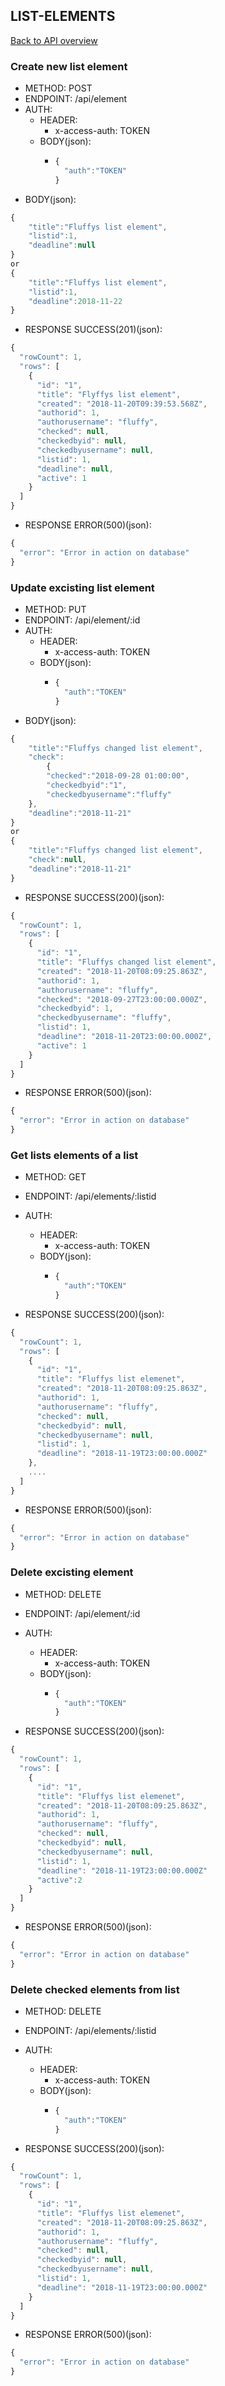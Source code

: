 ## LIST-ELEMENTS

[Back to API overview](./api.md)

### Create new list element

* METHOD: POST
* ENDPOINT: /api/element
* AUTH:
	* HEADER:
        * x-access-auth: TOKEN
    * BODY(json):
        * ```javascript
          {
	        "auth":"TOKEN"
          }
          ```
* BODY(json):

```javascript
{
	"title":"Fluffys list element",
	"listid":1,
	"deadline":null
}
or
{
	"title":"Fluffys list element",
	"listid":1,
	"deadline":2018-11-22
}
```

* RESPONSE SUCCESS(201)(json):

```javascript
{
  "rowCount": 1,
  "rows": [
    {
      "id": "1",
      "title": "Flyffys list element",
      "created": "2018-11-20T09:39:53.568Z",
      "authorid": 1,
      "authorusername": "fluffy",
      "checked": null,
      "checkedbyid": null,
      "checkedbyusername": null,
      "listid": 1,
      "deadline": null,
      "active": 1
    }
  ]
}
```

* RESPONSE ERROR(500)(json):
```javascript
{
  "error": "Error in action on database"
}
```

### Update excisting list element

* METHOD: PUT
* ENDPOINT: /api/element/:id
* AUTH:
	* HEADER:
        * x-access-auth: TOKEN
    * BODY(json):
        * ```javascript
          {
	        "auth":"TOKEN"
          }
          ```
* BODY(json):

```javascript
{
	"title":"Fluffys changed list element",
	"check":
		{
		"checked":"2018-09-28 01:00:00",
		"checkedbyid":"1",
		"checkedbyusername":"fluffy"
	},
	"deadline":"2018-11-21"
}
or
{
	"title":"Fluffys changed list element",
	"check":null,
	"deadline":"2018-11-21"
}
```

* RESPONSE SUCCESS(200)(json):

```javascript
{
  "rowCount": 1,
  "rows": [
    {
      "id": "1",
      "title": "Fluffys changed list element",
      "created": "2018-11-20T08:09:25.863Z",
      "authorid": 1,
      "authorusername": "fluffy",
      "checked": "2018-09-27T23:00:00.000Z",
      "checkedbyid": 1,
      "checkedbyusername": "fluffy",
      "listid": 1,
      "deadline": "2018-11-20T23:00:00.000Z",
      "active": 1
    }
  ]
}
```

* RESPONSE ERROR(500)(json):
```javascript
{
  "error": "Error in action on database"
}
```

### Get lists elements of a list

* METHOD: GET
* ENDPOINT: /api/elements/:listid
* AUTH:
	* HEADER:
        * x-access-auth: TOKEN
    * BODY(json):
        * ```javascript
          {
	        "auth":"TOKEN"
          }
          ```

* RESPONSE SUCCESS(200)(json):

```javascript
{
  "rowCount": 1,
  "rows": [
    {
      "id": "1",
      "title": "Fluffys list elemenet",
      "created": "2018-11-20T08:09:25.863Z",
      "authorid": 1,
      "authorusername": "fluffy",
      "checked": null,
      "checkedbyid": null,
      "checkedbyusername": null,
      "listid": 1,
      "deadline": "2018-11-19T23:00:00.000Z"
    },
    ....
  ]
}
```

* RESPONSE ERROR(500)(json):
```javascript
{
  "error": "Error in action on database"
}
```

### Delete excisting element

* METHOD: DELETE
* ENDPOINT: /api/element/:id
* AUTH:
	* HEADER:
        * x-access-auth: TOKEN
    * BODY(json):
        * ```javascript
          {
	        "auth":"TOKEN"
          }
          ```

* RESPONSE SUCCESS(200)(json):

```javascript
{
  "rowCount": 1,
  "rows": [
    {
      "id": "1",
      "title": "Fluffys list elemenet",
      "created": "2018-11-20T08:09:25.863Z",
      "authorid": 1,
      "authorusername": "fluffy",
      "checked": null,
      "checkedbyid": null,
      "checkedbyusername": null,
      "listid": 1,
      "deadline": "2018-11-19T23:00:00.000Z"
      "active":2
    }
  ]
}
```

* RESPONSE ERROR(500)(json):
```javascript
{
  "error": "Error in action on database"
}
```

### Delete checked elements from list

* METHOD: DELETE
* ENDPOINT: /api/elements/:listid
* AUTH:
	* HEADER:
        * x-access-auth: TOKEN
    * BODY(json):
        * ```javascript
          {
	        "auth":"TOKEN"
          }
          ```

* RESPONSE SUCCESS(200)(json):

```javascript
{
  "rowCount": 1,
  "rows": [
    {
      "id": "1",
      "title": "Fluffys list elemenet",
      "created": "2018-11-20T08:09:25.863Z",
      "authorid": 1,
      "authorusername": "fluffy",
      "checked": null,
      "checkedbyid": null,
      "checkedbyusername": null,
      "listid": 1,
      "deadline": "2018-11-19T23:00:00.000Z"
    }
  ]
}
```

* RESPONSE ERROR(500)(json):
```javascript
{
  "error": "Error in action on database"
}
```